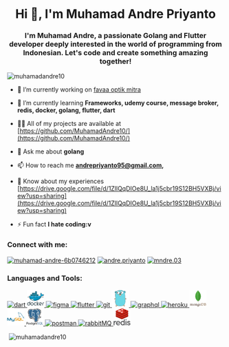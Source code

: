 <h1 align="center">Hi 👋, I'm Muhamad Andre Priyanto</h1>
<h3 align="center">I'm Muhamad Andre, a passionate Golang and Flutter developer deeply interested in the world of programming from Indonesian. Let's code and create something amazing together!</h3>

<p align="left"> <img src="https://komarev.com/ghpvc/?username=muhamadandre10&label=Profile%20views&color=0e75b6&style=flat" alt="muhamadandre10" /> </p>

- 🔭 I’m currently working on [favaa optik mitra](https://github.com/MuhamadAndre10/mitra-favaa-api)

- 🌱 I’m currently learning **Frameworks, udemy course, message broker, redis, docker, golang, flutter, dart**

- 👨‍💻 All of my projects are available at [https://github.com/MuhamadAndre10/](https://github.com/MuhamadAndre10/)

- 💬 Ask me about **golang**

- 📫 How to reach me **andrepriyanto95@gmail.com,**

- 📄 Know about my experiences [https://drive.google.com/file/d/1ZllQqDIOe8U_la1j5cbr19S12BH5VXBj/view?usp=sharing](https://drive.google.com/file/d/1ZllQqDIOe8U_la1j5cbr19S12BH5VXBj/view?usp=sharing)

- ⚡ Fun fact **I hate coding:v**

<h3 align="left">Connect with me:</h3>
<p align="left">
<a href="https://linkedin.com/in/muhamad-andre-6b0746212" target="blank"><img align="center" src="https://raw.githubusercontent.com/rahuldkjain/github-profile-readme-generator/master/src/images/icons/Social/linked-in-alt.svg" alt="muhamad-andre-6b0746212" height="30" width="40" /></a>
<a href="https://fb.com/andre.priyanto" target="blank"><img align="center" src="https://raw.githubusercontent.com/rahuldkjain/github-profile-readme-generator/master/src/images/icons/Social/facebook.svg" alt="andre.priyanto" height="30" width="40" /></a>
<a href="https://instagram.com/mndre.03" target="blank"><img align="center" src="https://raw.githubusercontent.com/rahuldkjain/github-profile-readme-generator/master/src/images/icons/Social/instagram.svg" alt="mndre.03" height="30" width="40" /></a>
</p>

<h3 align="left">Languages and Tools:</h3>
<p align="left"> <a href="https://dart.dev" target="_blank" rel="noreferrer"> <img src="https://www.vectorlogo.zone/logos/dartlang/dartlang-icon.svg" alt="dart" width="40" height="40"/> </a> <a href="https://www.docker.com/" target="_blank" rel="noreferrer"> <img src="https://raw.githubusercontent.com/devicons/devicon/master/icons/docker/docker-original-wordmark.svg" alt="docker" width="40" height="40"/> </a> <a href="https://www.figma.com/" target="_blank" rel="noreferrer"> <img src="https://www.vectorlogo.zone/logos/figma/figma-icon.svg" alt="figma" width="40" height="40"/> </a> <a href="https://flutter.dev" target="_blank" rel="noreferrer"> <img src="https://www.vectorlogo.zone/logos/flutterio/flutterio-icon.svg" alt="flutter" width="40" height="40"/> </a> <a href="https://git-scm.com/" target="_blank" rel="noreferrer"> <img src="https://www.vectorlogo.zone/logos/git-scm/git-scm-icon.svg" alt="git" width="40" height="40"/> </a> <a href="https://golang.org" target="_blank" rel="noreferrer"> <img src="https://raw.githubusercontent.com/devicons/devicon/master/icons/go/go-original.svg" alt="go" width="40" height="40"/> </a> <a href="https://graphql.org" target="_blank" rel="noreferrer"> <img src="https://www.vectorlogo.zone/logos/graphql/graphql-icon.svg" alt="graphql" width="40" height="40"/> </a> <a href="https://heroku.com" target="_blank" rel="noreferrer"> <img src="https://www.vectorlogo.zone/logos/heroku/heroku-icon.svg" alt="heroku" width="40" height="40"/> </a> <a href="https://www.mongodb.com/" target="_blank" rel="noreferrer"> <img src="https://raw.githubusercontent.com/devicons/devicon/master/icons/mongodb/mongodb-original-wordmark.svg" alt="mongodb" width="40" height="40"/> </a> <a href="https://www.mysql.com/" target="_blank" rel="noreferrer"> <img src="https://raw.githubusercontent.com/devicons/devicon/master/icons/mysql/mysql-original-wordmark.svg" alt="mysql" width="40" height="40"/> </a> <a href="https://www.postgresql.org" target="_blank" rel="noreferrer"> <img src="https://raw.githubusercontent.com/devicons/devicon/master/icons/postgresql/postgresql-original-wordmark.svg" alt="postgresql" width="40" height="40"/> </a> <a href="https://postman.com" target="_blank" rel="noreferrer"> <img src="https://www.vectorlogo.zone/logos/getpostman/getpostman-icon.svg" alt="postman" width="40" height="40"/> </a> <a href="https://www.rabbitmq.com" target="_blank" rel="noreferrer"> <img src="https://www.vectorlogo.zone/logos/rabbitmq/rabbitmq-icon.svg" alt="rabbitMQ" width="40" height="40"/> </a> <a href="https://redis.io" target="_blank" rel="noreferrer"> <img src="https://raw.githubusercontent.com/devicons/devicon/master/icons/redis/redis-original-wordmark.svg" alt="redis" width="40" height="40"/> </a> </p>

<p>&nbsp;<img align="center" src="https://github-readme-stats.vercel.app/api?username=muhamadandre10&show_icons=true&locale=en" alt="muhamadandre10" /></p>
